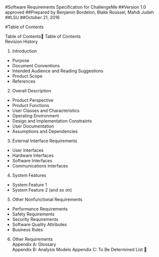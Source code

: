 #Software Requirements Specification for ChallengeMe
##Version 1.0 approved
##Prepared by Benjamin Bordelon, Blake Roussel, Mahdi Judeh
##LSU
##October 21, 2016

#Table of Contents

Table of Contents
Table of Contents	
Revision History	
1. Introduction	
  *	Purpose	
  *	Document Conventions	
  *	Intended Audience and Reading Suggestions	
  *	Product Scope	
  *	References	
2.	Overall Description	
  *	Product Perspective	
  *	Product Functions	
  *	User Classes and Characteristics	
  *	Operating Environment	
  *	Design and Implementation Constraints	
  *	User Documentation	
  *	Assumptions and Dependencies	
3.	External Interface Requirements	
  *	User Interfaces	
  *	Hardware Interfaces	
  *	Software Interfaces	
  *	Communications Interfaces	
4.	System Features	
  *	System Feature 1	
  *	System Feature 2 (and so on)	
5.	Other Nonfunctional Requirements	
  *	Performance Requirements	
  *	Safety Requirements	
  *	Security Requirements	
  *	Software Quality Attributes	
  *	Business Rules	
6.	Other Requirements	
Appendix A: Glossary	
Appendix B: Analysis Models	
Appendix C: To Be Determined List	
